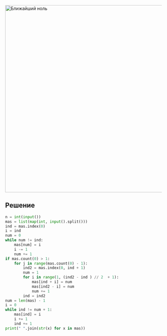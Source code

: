 <img src="https://github.com/PavelKirushev/yandex/assets/137924137/4a377446-d04c-4e3e-946e-284426a3dd76" alt="Ближайший ноль" width="600">

## Решение
```python
n = int(input())
mas = list(map(int, input().split()))
ind = mas.index(0)
i = ind
num = 0
while num != ind:
    mas[num] = i
    i -= 1
    num += 1
if mas.count(0) > 1:
    for j in range(mas.count(0) - 1):
        ind2 = mas.index(0, ind + 1)
        num = 1
        for i in range(1, (ind2 - ind ) // 2  + 1):
            mas[ind + i] = num
            mas[ind2 - i] = num
            num += 1
        ind = ind2
num = len(mas) - 1
i = 0
while ind != num + 1:
    mas[ind] = i
    i += 1
    ind += 1
print(" ".join(str(x) for x in mas))
```
